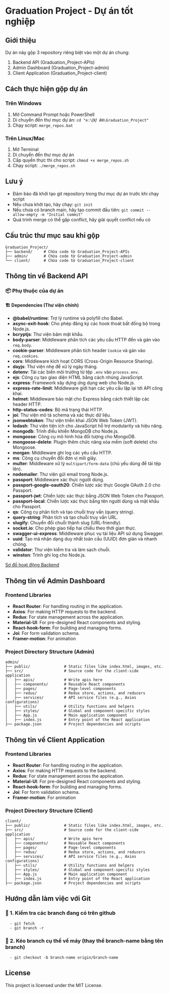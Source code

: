 # Graduation Project - Dự án tốt nghiệp

## Giới thiệu
Dự án này gộp 3 repository riêng biệt vào một dự án chung:
1. Backend API (Graduation_Project-APIs)
2. Admin Dashboard (Graduation_Project-admin)
3. Client Application (Graduation_Project-client)

## Cách thực hiện gộp dự án

### Trên Windows
1. Mở Command Prompt hoặc PowerShell
2. Di chuyển đến thư mục dự án: `cd "e:\DỰ ÁN\Graduation_Project"`
3. Chạy script: `merge_repos.bat`

### Trên Linux/Mac
1. Mở Terminal
2. Di chuyển đến thư mục dự án
3. Cấp quyền thực thi cho script: `chmod +x merge_repos.sh`
4. Chạy script: `./merge_repos.sh`

## Lưu ý
- Đảm bảo đã khởi tạo git repository trong thư mục dự án trước khi chạy script
- Nếu chưa khởi tạo, hãy chạy: `git init`
- Nếu chưa có branch main, hãy tạo commit đầu tiên: `git commit --allow-empty -m "Initial commit"`
- Quá trình merge có thể gặp conflict, hãy giải quyết conflict nếu có

## Cấu trúc thư mục sau khi gộp
```
Graduation_Project/
├── backend/     # Chứa code từ Graduation_Project-APIs
├── admin/       # Chứa code từ Graduation_Project-admin
└── client/      # Chứa code từ Graduation_Project-client
```

## Thông tin về Backend API

### 📦 Phụ thuộc của dự án

#### 🏗️ **Dependencies** (Thư viện chính)

- **@babel/runtime**: Trợ lý runtime và polyfill cho Babel.
- **async-exit-hook**: Cho phép đăng ký các hook thoát bất đồng bộ trong Node.js.
- **bcryptjs**: Thư viện băm mật khẩu.
- **body-parser**: Middleware phân tích các yêu cầu HTTP đến và gán vào `req.body`.
- **cookie-parser**: Middleware phân tích header `Cookie` và gán vào `req.cookies`.
- **cors**: Middleware kích hoạt CORS (Cross-Origin Resource Sharing).
- **dayjs**: Thư viện nhẹ để xử lý ngày tháng.
- **dotenv**: Tải các biến môi trường từ tệp `.env` vào `process.env`.
- **ejs**: Công cụ tạo giao diện HTML bằng cách nhúng JavaScript.
- **express**: Framework xây dựng ứng dụng web cho Node.js.
- **express-rate-limit**: Middleware giới hạn các yêu cầu lặp lại tới API công khai.
- **helmet**: Middleware bảo mật cho Express bằng cách thiết lập các header HTTP.
- **http-status-codes**: Bộ mã trạng thái HTTP.
- **joi**: Thư viện mô tả schema và xác thực dữ liệu.
- **jsonwebtoken**: Thư viện triển khai JSON Web Token (JWT).
- **lodash**: Thư viện tiện ích cho JavaScript hỗ trợ modularity và hiệu năng.
- **mongodb**: Trình điều khiển MongoDB cho Node.js.
- **mongoose**: Công cụ mô hình hóa đối tượng cho MongoDB.
- **mongoose-delete**: Plugin thêm chức năng xóa mềm (soft delete) cho Mongoose.
- **morgan**: Middleware ghi log các yêu cầu HTTP.
- **ms**: Công cụ chuyển đổi đơn vị mili giây.
- **multer**: Middleware xử lý `multipart/form-data` (chủ yếu dùng để tải tệp lên).
- **nodemailer**: Thư viện gửi email trong Node.js.
- **passport**: Middleware xác thực người dùng.
- **passport-google-oauth20**: Chiến lược xác thực Google OAuth 2.0 cho Passport.
- **passport-jwt**: Chiến lược xác thực bằng JSON Web Token cho Passport.
- **passport-local**: Chiến lược xác thực bằng tên người dùng và mật khẩu cho Passport.
- **qs**: Công cụ phân tích và tạo chuỗi truy vấn (query string).
- **query-string**: Phân tích và tạo chuỗi truy vấn URL.
- **slugify**: Chuyển đổi chuỗi thành slug (URL-friendly).
- **socket.io**: Cho phép giao tiếp hai chiều theo thời gian thực.
- **swagger-ui-express**: Middleware phục vụ tài liệu API sử dụng Swagger.
- **uuid**: Tạo mã nhận dạng duy nhất toàn cầu (UUID) đơn giản và nhanh chóng.
- **validator**: Thư viện kiểm tra và làm sạch chuỗi.
- **winston**: Trình ghi log cho Node.js.

[Sơ đồ hoạt động Backend](https://www.canva.com/design/DAGiy-k1iaw/7kxCkPGsfWPqTNOZ7hWoww/edit?utm_content=DAGiy-k1iaw&utm_campaign=designshare&utm_medium=link2&utm_source=sharebutton)

## Thông tin về Admin Dashboard

### Frontend Libraries
- **React Router**: For handling routing in the application.
- **Axios**: For making HTTP requests to the backend.
- **Redux**: For state management across the application.
- **Material-UI**: For pre-designed React components and styling.
- **React-hook-form**: For building and managing forms.
- **Joi**: For form validation schema.
- **Framer-motion**: For animation

### Project Directory Structure (Admin)

```
admin/
├── public/               # Static files like index.html, images, etc.
├── src/                  # Source code for the client-side application
│   ├── apis/             # Write apis here
│   ├── components/       # Reusable React components
│   ├── pages/            # Page-level components
│   ├── redux/            # Redux store, actions, and reducers
│   ├── services/         # API service files (e.g., Axios configurations)
│   ├── utils/            # Utility functions and helpers
│   ├── styles/           # Global and component-specific styles
│   ├── App.js            # Main application component
│   ├── index.js          # Entry point of the React application
├── package.json          # Project dependencies and scripts
```

## Thông tin về Client Application

### Frontend Libraries
- **React Router**: For handling routing in the application.
- **Axios**: For making HTTP requests to the backend.
- **Redux**: For state management across the application.
- **Material-UI**: For pre-designed React components and styling.
- **React-hook-form**: For building and managing forms.
- **Joi**: For form validation schema.
- **Framer-motion**: For animation

### Project Directory Structure (Client)

```
client/
├── public/               # Static files like index.html, images, etc.
├── src/                  # Source code for the client-side application
│   ├── apis/             # Write apis here
│   ├── components/       # Reusable React components
│   ├── pages/            # Page-level components
│   ├── redux/            # Redux store, actions, and reducers
│   ├── services/         # API service files (e.g., Axios configurations)
│   ├── utils/            # Utility functions and helpers
│   ├── styles/           # Global and component-specific styles
│   ├── App.js            # Main application component
│   ├── index.js          # Entry point of the React application
├── package.json          # Project dependencies and scripts
```

## Hướng dẫn làm việc với Git

### 🚀 1. Kiểm tra các branch đang có trên github
```
  - git fetch
  - git branch -r
```

### 🚀 2. Kéo branch cụ thể về máy (thay thế branch-name bằng tên branch)
```
  - git checkout -b branch-name origin/branch-name
```

## License

This project is licensed under the MIT License.